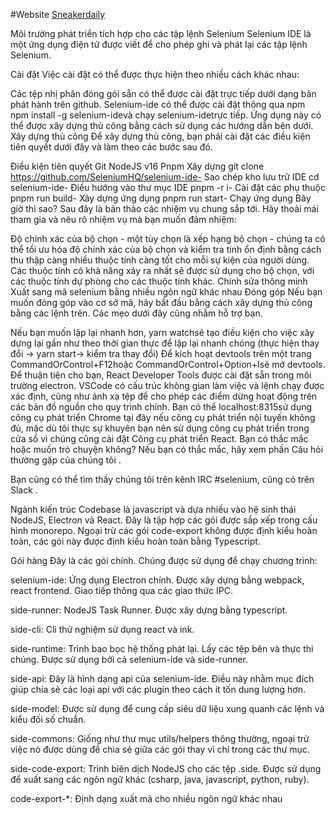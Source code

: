 #Website
[Sneakerdaily]([https://github.com](https://sneakerdaily.vn/))

Môi trường phát triển tích hợp cho các tập lệnh Selenium Selenium IDE là một ứng dụng điện tử được viết để cho phép ghi và phát lại các tập lệnh Selenium.

Cài đặt
Việc cài đặt có thể được thực hiện theo nhiều cách khác nhau:

Các tệp nhị phân đóng gói sẵn có thể được cài đặt trực tiếp dưới dạng bản phát hành trên github.
Selenium-ide có thể được cài đặt thông qua npm npm install -g selenium-idevà chạy selenium-idetrực tiếp.
Ứng dụng này có thể được xây dựng thủ công bằng cách sử dụng các hướng dẫn bên dưới.
Xây dựng thủ công
Để xây dựng thủ công, bạn phải cài đặt các điều kiện tiên quyết dưới đây và làm theo các bước sau đó.

Điều kiện tiên quyết
Git
NodeJS v16
Pnpm
Xây dựng
git clone https://github.com/SeleniumHQ/selenium-ide- Sao chép kho lưu trữ IDE
cd selenium-ide- Điều hướng vào thư mục IDE
pnpm -r i- Cài đặt các phụ thuộc
pnpm run build- Xây dựng ứng dụng
pnpm run start- Chạy ứng dụng
Bây giờ thì sao?
Sau đây là bản thảo các nhiệm vụ chung sắp tới. Hãy thoải mái tham gia và nêu rõ nhiệm vụ mà bạn muốn đảm nhiệm:

Độ chính xác của bộ chọn - một tùy chọn là xếp hạng bộ chọn - chúng ta có thể tối ưu hóa độ chính xác của bộ chọn và kiểm tra tính ổn định bằng cách thu thập càng nhiều thuộc tính càng tốt cho mỗi sự kiện của người dùng. Các thuộc tính có khả năng xảy ra nhất sẽ được sử dụng cho bộ chọn, với các thuộc tính dự phòng cho các thuộc tính khác.
Chỉnh sửa thông minh
Xuất sang mã selenium bằng nhiều ngôn ngữ khác nhau
Đóng góp
Nếu bạn muốn đóng góp vào cơ sở mã, hãy bắt đầu bằng cách xây dựng thủ công bằng các lệnh trên. Các mẹo dưới đây cũng nhằm hỗ trợ bạn.

Nếu bạn muốn lặp lại nhanh hơn, yarn watchsẽ tạo điều kiện cho việc xây dựng lại gần như theo thời gian thực để lặp lại nhanh chóng (thực hiện thay đổi -> yarn start-> kiểm tra thay đổi)
Để kích hoạt devtools trên một trang CommandOrControl+F12hoặc CommandOrControl+Option+Isẽ mở devtools. Để thuận tiện cho bạn, React Developer Tools được cài đặt sẵn trong môi trường electron.
VSCode có cấu trúc không gian làm việc và lệnh chạy được xác định, cũng như ánh xạ tệp để cho phép các điểm dừng hoạt động trên các bản đồ nguồn cho quy trình chính.
Bạn có thể localhost:8315sử dụng công cụ phát triển Chrome tại đây nếu công cụ phát triển nội tuyến không đủ, mặc dù tôi thực sự khuyên bạn nên sử dụng công cụ phát triển trong cửa sổ vì chúng cũng cài đặt Công cụ phát triển React.
Bạn có thắc mắc hoặc muốn trò chuyện không?
Nếu bạn có thắc mắc, hãy xem phần Câu hỏi thường gặp của chúng tôi .

Bạn cũng có thể tìm thấy chúng tôi trên kênh IRC #selenium, cũng có trên Slack .

Ngành kiến ​​​​trúc
Codebase là javascript và dựa nhiều vào hệ sinh thái NodeJS, Electron và React. Đây là tập hợp các gói được sắp xếp trong cấu hình monorepo. Ngoại trừ các gói code-export không được định kiểu hoàn toàn, các gói này được định kiểu hoàn toàn bằng Typescript.

Gói hàng
Đây là các gói chính. Chúng được sử dụng để chạy chương trình:

selenium-ide: Ứng dụng Electron chính. Được xây dựng bằng webpack, react frontend. Giao tiếp thông qua các giao thức IPC.

side-runner: NodeJS Task Runner. Được xây dựng bằng typescript.

side-cli: Cli thử nghiệm sử dụng react và ink.

side-runtime: Trình bao bọc hệ thống phát lại. Lấy các tệp bên và thực thi chúng. Được sử dụng bởi cả selenium-ide và side-runner.

side-api: Đây là hình dạng api của selenium-ide. Điều này nhằm mục đích giúp chia sẻ các loại api với các plugin theo cách ít tốn dung lượng hơn.

side-model: Được sử dụng để cung cấp siêu dữ liệu xung quanh các lệnh và kiểu đối số chuẩn.

side-commons: Giống như thư mục utils/helpers thông thường, ngoại trừ việc nó được dùng để chia sẻ giữa các gói thay vì chỉ trong các thư mục.

side-code-export: Trình biên dịch NodeJS cho các tệp .side. Được sử dụng để xuất sang các ngôn ngữ khác (csharp, java, javascript, python, ruby).

code-export-*: Định dạng xuất mã cho nhiều ngôn ngữ khác nhau
